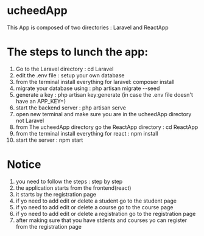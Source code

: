 # ucheedApp

This App is composed of two directories : Laravel and ReactApp

# The steps to lunch the app:

1. Go to the Laravel directory : cd Laravel
2. edit the .env file : setup your own database
3. from the terminal install everything for laravel: composer install
4. migrate your database using : php artisan migrate --seed
5. generate a key : php artisan key:generate (in case the .env file doesn't have an APP_KEY=)
6. start the backend server : php artisan serve
7. open new terminal and make sure you are in the ucheedApp directory not Laravel
8. from The ucheedApp directory go the ReactApp directory : cd ReactApp
9. from the terminal install everything for react : npm install
10. start the server : npm start

# Notice

1. you need to follow the steps : step by step
2. the application starts from the frontend(react)
3. it starts by the registration page
4. if yo need to add edit or delete a student go to the student page
5. if yo need to add edit or delete a course go to the course page
6. if yo need to add edit or delete a registration go to the registration page
7. after making sure that you have stdents and courses yo can register from the registration page
